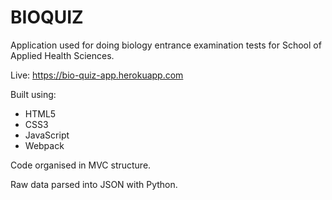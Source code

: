 # BIOQUIZ
Application used for doing biology entrance examination tests for School of Applied Health Sciences.

Live: https://bio-quiz-app.herokuapp.com

Built using:

  - HTML5
  - CSS3
  - JavaScript
  - Webpack

Code organised in MVC structure.

Raw data parsed into JSON with Python.
